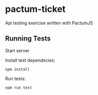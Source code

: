 # pactum-ticket

Api testing exercise written with PactumJS

## Running Tests

Start server

Install test dependecies:

```
npm install
```

Run tests:

```
npm run test
```
